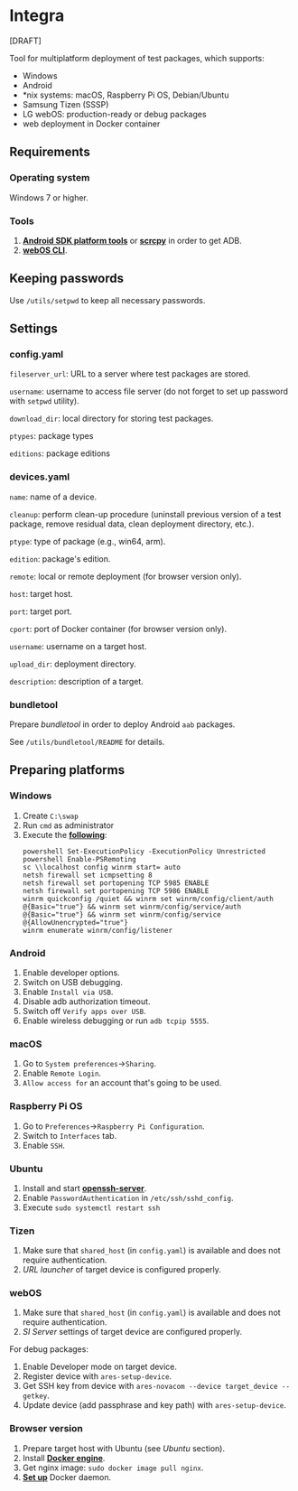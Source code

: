 # Integra
[DRAFT]

Tool for multiplatform deployment of test packages, which supports:
- Windows
- Android
- *nix systems: macOS, Raspberry Pi OS, Debian/Ubuntu
- Samsung Tizen (SSSP)
- LG webOS: production-ready or debug packages
- web deployment in Docker container


## Requirements

### Operating system

Windows 7 or higher.

### Tools

1. [**Android SDK platform tools**](https://developer.android.com/tools/releases/platform-tools) or [**scrcpy**](https://github.com/Genymobile/scrcpy) in order to get ADB.
2. [**webOS CLI**](https://webostv.developer.lge.com/develop/tools/cli-installation).


## Keeping passwords

Use ``/utils/setpwd`` to keep all necessary passwords.


## Settings

### config.yaml

``fileserver_url``: URL to a server where test packages are stored.

``username``: username to access file server (do not forget to set up password 
with ``setpwd`` utility).

``download_dir``: local directory for storing test packages.

``ptypes``: package types

``editions``: package editions

### devices.yaml

``name``: name of a device.

``cleanup``: perform clean-up procedure (uninstall previous version of a test 
package, remove residual data, clean deployment directory, etc.).

``ptype``: type of package (e.g., win64, arm).

``edition``: package's edition.

``remote``: local or remote deployment (for browser version only).

``host``: target host.

``port``: target port.

``cport``: port of Docker container (for browser version only).

``username``: username on a target host.

``upload_dir``: deployment directory.

``description``: description of a target.

### bundletool

Prepare _bundletool_ in order to deploy Android ``aab`` packages.

See ``/utils/bundletool/README`` for details.


## Preparing platforms

### Windows

1. Create ``C:\swap``
2. Run ``cmd`` as administrator
3. Execute the [**following**](https://ru.stackoverflow.com/questions/949887/%d0%91%d1%8b%d1%81%d1%82%d1%80%d0%be%d0%b5-%d1%80%d0%b0%d0%b7%d0%b2%d0%b5%d1%80%d1%82%d1%8b%d0%b2%d0%b0%d0%bd%d0%b8%d0%b5-ansible-%d0%bd%d0%b0-windows-%d1%85%d0%be%d1%81%d1%82%d0%b0%d1%85/949971#949971):
   ```
   powershell Set-ExecutionPolicy -ExecutionPolicy Unrestricted
   powershell Enable-PSRemoting
   sc \\localhost config winrm start= auto
   netsh firewall set icmpsetting 8
   netsh firewall set portopening TCP 5985 ENABLE
   netsh firewall set portopening TCP 5986 ENABLE
   winrm quickconfig /quiet && winrm set winrm/config/client/auth @{Basic="true"} && winrm set winrm/config/service/auth @{Basic="true"} && winrm set winrm/config/service @{AllowUnencrypted="true"}
   winrm enumerate winrm/config/listener
   ```
   
### Android

1. Enable developer options.
2. Switch on USB debugging.
3. Enable ``Install via USB``.
4. Disable adb authorization timeout.
5. Switch off ```Verify apps over USB```.
6. Enable wireless debugging or run ``adb tcpip 5555``.

### macOS

1. Go to ``System preferences``->``Sharing``.
2. Enable ``Remote Login``.
3. ``Allow access for`` an account that's going to be used.

### Raspberry Pi OS

1. Go to ``Preferences``->``Raspberry Pi Configuration``.
2. Switch to ``Interfaces`` tab.
3. Enable ``SSH``.

### Ubuntu

1. Install and start 
[**openssh-server**](https://ubuntu.com/server/docs/service-openssh).
2. Enable ``PasswordAuthentication`` in ``/etc/ssh/sshd_config``.
3. Execute ``sudo systemctl restart ssh``

### Tizen

1. Make sure that ``shared_host`` (in ``config.yaml``) is available and does
not require authentication.
2. _URL launcher_ of target device is configured properly.

### webOS

1. Make sure that ``shared_host`` (in ``config.yaml``) is available and does
not require authentication.
2. _SI Server_ settings of target device are configured properly.

For debug packages:
1. Enable Developer mode on target device.
2. Register device with ``ares-setup-device``.
3. Get SSH key from device
with ``ares-novacom --device target_device --getkey``.
4. Update device (add passphrase and key path) with ``ares-setup-device``. 

### Browser version

1. Prepare target host with Ubuntu (see _Ubuntu_ section).
2. Install [**Docker engine**](https://docs.docker.com/engine/install/ubuntu/).
3. Get nginx image: ``sudo docker image pull nginx``.
4. [**Set up**](https://stackoverflow.com/questions/44411828/cannot-connect-to-the-docker-daemon-port-2375)
Docker daemon.
